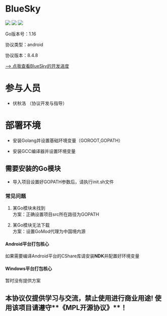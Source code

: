 # BlueSky

![](https://img.shields.io/badge/Go-1.16-green.svg)
![](https://img.shields.io/badge/AndroidQQ-8.4.8-red.svg)
![](https://img.shields.io/badge/GCC-11-green.svg)

Go版本号：1.16

协议类型：android

协议版本：8.4.8

[ --> 点我查看BlueSky的开发进度](https://github.com/zhangshikj/BlueSky/tree/main/plans)

# 参与人员

 - 伏秋洛 （协议开发与指导）

# 部署环境

 - 安装Golang并设置基础环境变量（GOROOT,GOPATH）
 
 - 安装GCC编译器并设置环境变量

## 需要安装的Go模块

 - 导入项目设置好GOPATH参数后，请执行init.sh文件

### 常见问题

 1. 某Go模块未找到
    </br>方案：正确设置项目src所在路径为GOPATH
    
 2. 某Go模块无法下载
    </br>方案：设置GoMod代理为中国境内源

#### Android平台打包核心

如果需要编译Android平台的CShare库请安装**NDK**并配置好环境变量

#### Windows平台打包核心

暂时没有提供方案

## 本协议仅提供学习与交流，禁止使用进行商业用途! 使用该项目请遵守**《MPL开源协议》**！
